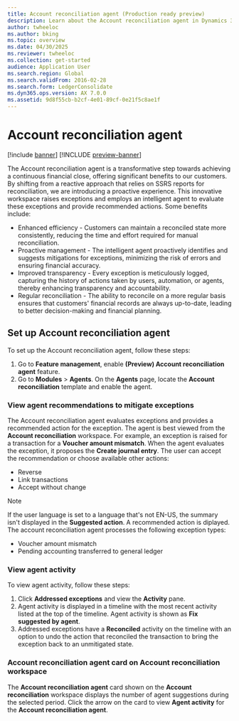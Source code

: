 ```yaml
---
title: Account reconciliation agent (Production ready preview)
description: Learn about the Account reconciliation agent in Dynamics 365 Finance.
author: twheeloc
ms.author: bking
ms.topic: overview
ms.date: 04/30/2025
ms.reviewer: twheeloc
ms.collection: get-started
audience: Application User
ms.search.region: Global
ms.search.validFrom: 2016-02-28
ms.search.form: LedgerConsolidate
ms.dyn365.ops.version: AX 7.0.0
ms.assetid: 9d8f55cb-b2cf-4e01-89cf-0e21f5c8ae1f
---
```


# Account reconciliation agent

[!include [banner](../includes/banner.md)]
[!INCLUDE [preview-banner](~/../shared-content/shared/preview-includes/preview-banner.md)]

The Account reconciliation agent is a transformative step towards achieving a continuous financial close, offering significant benefits to our customers. By shifting from a reactive approach that relies on SSRS 
reports for reconciliation, we are introducing a proactive experience. This innovative workspace raises exceptions and employs an intelligent agent to evaluate these exceptions and provide recommended actions.
Some benefits include:
 - Enhanced efficiency - Customers can maintain a reconciled state more consistently, reducing the time and effort required for manual reconciliation.
 - Proactive management - The intelligent agent proactively identifies and suggests mitigations for exceptions, minimizing the risk of errors and ensuring financial accuracy.
 - Improved transparency - Every exception is meticulously logged, capturing the history of actions taken by users, automation, or agents, thereby enhancing transparency and accountability.
 - Regular reconciliation - The ability to reconcile on a more regular basis ensures that customers' financial records are always up-to-date, leading to better decision-making and financial planning.

## Set up Account reconciliation agent 

To set up the Account reconciliation agent, follow these steps:
1.	Go to **Feature management**, enable **(Preview) Account reconciliation agent** feature.
2.	Go to **Modules** > **Agents**. On the **Agents** page, locate the **Account reconciliation** template and enable the agent.

### View agent recommendations to mitigate exceptions
The Account reconciliation agent evaluates exceptions and provides a recommended action for the exception. The agent is best viewed from the **Account reconciliation** workspace. For example, an exception is 
raised for a transaction for a **Voucher amount mismatch**. When the agent evaluates the exception, it proposes the **Create journal entry**. 
The user can accept the recommendation or choose available other actions:
 - Reverse
 - Link transactions
 - Accept without change
 
>[!NOTE]
> If the user language is set to a language that's not EN-US, the summary isn't displayed in the **Suggested action**. A recommended action is diplayed.
The account reconciliation agent processes the following exception types:
 - Voucher amount mismatch
 - Pending accounting transferred to general ledger

### View agent activity
To view agent activity, follow these steps:
1. Click **Addressed exceptions** and view the **Activity** pane.
2. Agent activity is displayed in a timeline with the most recent activity listed at the top of the timeline. Agent activity is shown as **Fix suggested by agent**.
3. Addressed exceptions have a **Reconciled** activity on the timeline with an option to undo the action that reconciled the transaction to bring the exception back to an unmitigated state.

### Account reconciliation agent card on Account reconciliation workspace
The **Account reconciliation agent** card shown on the **Account reconciliation** workspace displays the number of agent suggestions during the selected period. 
Click the arrow on the card to view **Agent activity** for the **Account reconciliation agent**.





